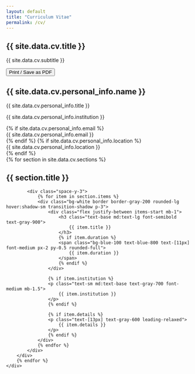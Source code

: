 ```yaml
---
layout: default
title: "Curriculum Vitae"
permalink: /cv/
---
```


<!-- Header -->
<section class="py-8 px-8 bg-gray-50">
    <div class="max-w-6xl mx-auto">
        <div class="flex items-start justify-between gap-4">
            <div>
                <h1 class="text-3xl md:text-4xl font-serif font-bold text-gray-900">
                    {{ site.data.cv.title }}
                </h1>
                <p class="text-base md:text-lg text-gray-700 max-w-3xl mt-2">
                    {{ site.data.cv.subtitle }}
                </p>
            </div>
            <div class="mt-1">
                <button onclick="window.print()" class="inline-flex items-center bg-gray-900 hover:bg-gray-800 text-white px-4 py-2 rounded-md text-sm font-semibold">
                    <i class="fas fa-file-download mr-2"></i> Print / Save as PDF
                </button>
            </div>
        </div>
    </div>
    </section>

<!-- Personal Information (compact) -->
<section class="py-6 px-8 bg-white">
    <div class="max-w-6xl mx-auto text-center">
        <h2 class="text-2xl md:text-3xl font-bold text-gray-900">
            {{ site.data.cv.personal_info.name }}
        </h2>
        <p class="text-base md:text-lg text-gray-700">
            {{ site.data.cv.personal_info.title }}
        </p>
        <p class="text-sm md:text-base text-gray-600">
            {{ site.data.cv.personal_info.institution }}
        </p>
        <div class="flex justify-center items-center gap-6 text-gray-600 mt-3 text-sm">
            {% if site.data.cv.personal_info.email %}
            <div class="flex items-center gap-2">
                <i class="fas fa-envelope text-blue-600"></i>
                <span>{{ site.data.cv.personal_info.email }}</span>
            </div>
            {% endif %}
            {% if site.data.cv.personal_info.location %}
            <div class="flex items-center gap-2">
                <i class="fas fa-map-marker-alt text-blue-600"></i>
                <span>{{ site.data.cv.personal_info.location }}</span>
            </div>
            {% endif %}
        </div>
    </div>
    </section>

<!-- CV Sections (compact cards) -->
<section class="py-4 px-8 bg-gray-50">
    <div class="max-w-6xl mx-auto">
        {% for section in site.data.cv.sections %}
        <div class="mb-6">
            <h2 class="text-lg md:text-xl font-bold text-gray-900 mb-3 text-center">{{ section.title }}</h2>
            
            <div class="space-y-3">
                {% for item in section.items %}
                <div class="bg-white border border-gray-200 rounded-lg hover:shadow-sm transition-shadow p-3">
                    <div class="flex justify-between items-start mb-1">
                        <h3 class="text-base md:text-lg font-semibold text-gray-900">
                            {{ item.title }}
                        </h3>
                        {% if item.duration %}
                        <span class="bg-blue-100 text-blue-800 text-[11px] font-medium px-2 py-0.5 rounded-full">
                            {{ item.duration }}
                        </span>
                        {% endif %}
                    </div>
                    
                    {% if item.institution %}
                    <p class="text-sm md:text-base text-gray-700 font-medium mb-1.5">
                        {{ item.institution }}
                    </p>
                    {% endif %}
                    
                    {% if item.details %}
                    <p class="text-[13px] text-gray-600 leading-relaxed">
                        {{ item.details }}
                    </p>
                    {% endif %}
                </div>
                {% endfor %}
            </div>
        </div>
        {% endfor %}
    </div>
</section>

<!-- Print styles for PDF export -->
<style>
@media print {
  nav, footer { display: none !important; }
  body { color: #000; }
  a { color: #000; text-decoration: none; }
  section { padding: 0 !important; }
  .rounded-lg, .rounded-md { border-radius: 0 !important; }
  .border { border-color: #e5e7eb !important; }
  .max-w-6xl { max-width: 100% !important; }
  .bg-gray-50, .bg-white { background: #fff !important; }
  .hover\:shadow-sm, .hover\:shadow-md { box-shadow: none !important; }
  button { display: none !important; }
}
</style>

<!-- Include Tailwind CSS -->
<link href="https://cdn.jsdelivr.net/npm/tailwindcss@2.2.19/dist/tailwind.min.css" rel="stylesheet">
<link href="https://cdnjs.cloudflare.com/ajax/libs/font-awesome/6.0.0/css/all.min.css" rel="stylesheet">

